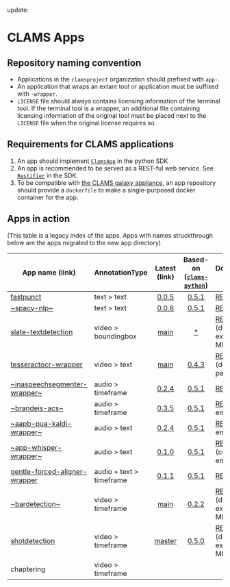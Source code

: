 update: 
# CLAMS Apps

## Repository naming convention

* Applications in the `clamsproject` organization should prefixed with `app-`. 
* An application that wraps an extant tool or application must be suffixed with `-wrapper`. 
* `LICENSE` file should always contains licensing information of the terminal tool. If the terminal tool is a wrapper, an additional file containing licensing information of the original tool must be placed next to the `LICENSE` file when the original license requires so. 

## Requirements for CLAMS applications

1. An app should implement [`ClamsApp`](https://github.com/clamsproject/clams-python-sdk/blob/master/clams/serve/__init__.py) in the python SDK
1. An app is recommended to be served as a REST-ful web service. See [`Restifier`](https://github.com/clamsproject/clams-python-sdk/blob/master/clams/restify/__init__.py) in the SDK. 
1. To be compatible with [the CLAMS galaxy appliance](https://github.com/clamsproject/appliance), an app repository should provide a `dockerfile` to make a single-purposed docker container for the app. 


## Apps in action 

(This table is a legacy index of the apps. Apps with names struckthrough below are the apps migrated to the new app directory)

| App name (link) | AnnotationType | Latest (link) | Based-on ([`clams-python`](https://sdk.clams.ai/target-versions.html)) | Documentation (link) | Evaluation |
| --- | --- | :---: | :---: | --- | --- |
| [fastpunct](https://github.com/clamsproject/app-fastpunct) | text > text | [0.0.5](https://github.com/clamsproject/app-fastpunct/tree/v0.0.5) | [0.5.1](https://github.com/clamsproject/app-fastpunct/pp-fastpunct/tree/v0.0.5/requirements.txt#L8) | [README](https://github.com/clamsproject/app-fastpunct/blob/02b2e01e7239162dceda86ad577507f0fc6b6ecf/README.md)| [Plan](https://github.com/clamsproject/app-fastpunct/blob/main/evaluation/README.md) |
| [~spacy-nlp~](https://github.com/clamsproject/app-spacy-nlp) | text > text | [0.0.8](https://github.com/clamsproject/app-spacy-nlp/tree/v0.0.8) | [0.5.1](https://github.com/clamsproject/app-spacy-nlp/blob/v0.0.8/requirements.txt#L1) | [README](https://github.com/clamsproject/app-spacy-nlp/blob/v0.0.6/README.md)| [Plan](https://github.com/clamsproject/app-spacy-nlp/blob/master/evaluation.md) |
| [slate-textdetection](https://github.com/clamsproject/app-slate-textdetection) | video > boundingbox | [main](https://github.com/clamsproject/app-slate-textdetection/tree/d937b38f99f9584a6b83f8c08c91bf07fc9997df) | [*](https://github.com/clamsproject/app-slate-textdetection/blob/d937b38f99f9584a6b83f8c08c91bf07fc9997df/requirements.txt#L7) | [README](https://github.com/clamsproject/app-slate-textdetection/blob/d937b38f99f9584a6b83f8c08c91bf07fc9997df/README.md) (docker, example input MMIF)| [Plan](https://github.com/clamsproject/app-slatedetection/blob/master/evaluation.md) |
| [tesseractocr-wrapper](https://github.com/clamsproject/app-tesseractocr-wrapper) | video > text | [main](https://github.com/clamsproject/app-tesseractocr-wrapper) | [0.4.3](https://github.com/clamsproject/app-tesseractocr-wrapper/blob/771c975cf28dcd8abab265c94aebdabb9cd8a3b6/requirements.txt#L6) | [README](https://github.com/clamsproject/app-tesseractocr-wrapper/blob/771c975cf28dcd8abab265c94aebdabb9cd8a3b6/README.md) (docker, params)|  |
| [~inaspeechsegmenter-wrapper~](https://github.com/clamsproject/app-inaspeechsegmenter-wrapper) | audio > timeframe | [0.2.4](https://github.com/clamsproject/app-inaspeechsegmenter-wrapper/tree/v0.2.4) | [0.5.1](https://github.com/clamsproject/app-inaspeechsegmenter-wrapper/blob/v0.2.4/requirements.txt#L1) | [README](https://github.com/clamsproject/app-inaspeechsegmenter-wrapper/blob/v0.2.4/README.md)| [plan](https://github.com/clamsproject/app-brandeis-acs/blob/main/evaluation.md) |
| [~brandeis-acs~](https://github.com/clamsproject/app-brandeis-acs) | audio > timeframe | [0.3.5](https://github.com/clamsproject/app-brandeis-acs/tree/v0.3.5) | [0.5.1](https://github.com/clamsproject/app-brandeis-acs/blob/v0.3.5/requirements.txt#L1) | [README](https://github.com/clamsproject/app-brandeis-acs/blob/v0.3.5/README.md) (quite emtpy)| [plan](https://github.com/clamsproject/app-brandeis-acs/blob/main/evaluation.md) |
| [~aapb-pua-kaldi-wrapper~](https://github.com/clamsproject/app-aapb-pua-kaldi-wrapper) | audio > text | [0.2.4](https://github.com/clamsproject/app-aapb-pua-kaldi-wrapper/tree/v0.2.4) | [0.5.1](https://github.com/clamsproject/app-aapb-pua-kaldi-wrapper/blob/v0.2.4/requirements.txt#L1) | [README](https://github.com/clamsproject/app-aapb-pua-kaldi-wrapper/blob/v0.2.4/README.md) (quite empty)| [plan](https://github.com/clamsproject/app-aapb-pua-kaldi-wrapper/blob/main/evaluation.md) |
| [~app-whisper-wrapper~](https://github.com/clamsproject/app-whisper-wrapper) | audio > text | [0.1.0](https://github.com/clamsproject/app-whisper-wrapper/releases/tag/v0.1.0) | [0.5.1](https://github.com/clamsproject/app-aapb-pua-kaldi-wrapper/blob/v0.2.4/requirements.txt#L1) | [README](https://github.com/clamsproject/app-whisper-wrapper/blob/main/README.md) (currently empty)| |
| [gentle-forced-aligner-wrapper](https://github.com/clamsproject/app-gentle-forced-aligner-wrapper) | audio + text > timeframe | [0.1.1](https://github.com/clamsproject/app-gentle-forced-aligner-wrapper/tree/v0.1.1) | [0.5.1](https://github.com/clamsproject/app-gentle-forced-aligner-wrapper/blob/v0.1.1/requirements.txt#L2) | [README](https://github.com/clamsproject/app-gentle-forced-aligner-wrapper/blob/v0.1.1/README.md)|  |
| [~bardetection~](https://github.com/clamsproject/app-barsdetection) | video > timeframe | [main](https://github.com/clamsproject/app-barsdetection) | [0.2.2](https://github.com/clamsproject/app-barsdetection/blob/master/requirements.txt#L5) | [README](https://github.com/clamsproject/app-barsdetection/blob/master/README.md) (docker, example input MMIF)| [Plan](https://github.com/clamsproject/app-barsdetection/blob/master/evaluation.md) |
| [shotdetection](https://github.com/clamsproject/app-scenedetect) | video > timeframe | [master](https://github.com/clamsproject/app-scenedetect) | [0.5.0](https://github.com/clamsproject/app-scenedetect/blob/master/requirements.txt) | [README](https://github.com/clamsproject/app-scenedetect/blob/master/README.md) (docker, example input MMIF)|  |
| chaptering | video > timeframe | | | | [plan](https://gist.github.com/keighrim/928fa512bc25f4e09dd19b7123683e74) |
